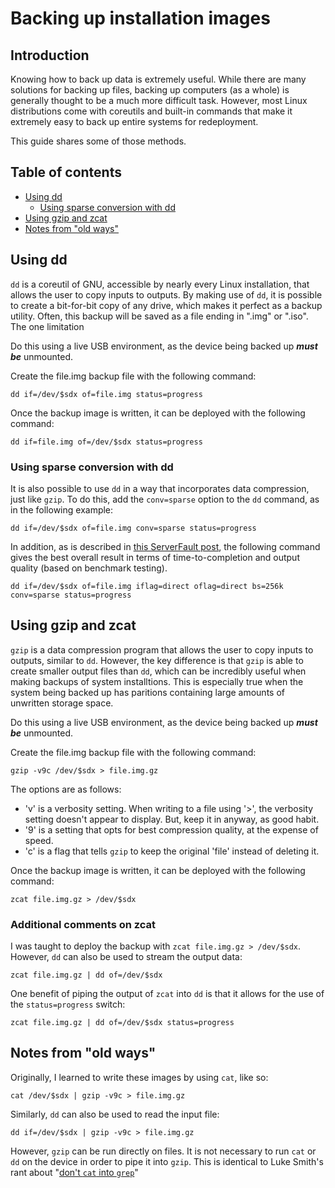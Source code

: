 # Backing up installation images

## Introduction

Knowing how to back up data is extremely useful. While there are many solutions for backing up files, backing up computers (as a whole) is generally thought to be a much more difficult task. However, most Linux distributions come with coreutils and built-in commands that make it extremely easy to back up entire systems for redeployment.

This guide shares some of those methods.

## Table of contents

- [Using dd](#using-dd)
    - [Using sparse conversion with dd](#using-sparse-conversion-with-dd)
- [Using gzip and zcat](#using-gzip-and-zcat)
- [Notes from "old ways"](#notes-from-"old-ways")

## Using dd

`dd` is a coreutil of GNU, accessible by nearly every Linux installation, that allows the user to copy inputs to outputs. By making use of `dd`, it is possible to create a bit-for-bit copy of any drive, which makes it perfect as a backup utility. Often, this backup will be saved as a file ending in ".img" or ".iso". The one limitation

Do this using a live USB environment, as the device being backed up ***must be*** unmounted.

Create the file.img backup file with the following command:

```
dd if=/dev/$sdx of=file.img status=progress
```

Once the backup image is written, it can be deployed with the following command:

```
dd if=file.img of=/dev/$sdx status=progress
```

### Using sparse conversion with dd

It is also possible to use `dd` in a way that incorporates data compression, just like `gzip`. To do this, add the `conv=sparse` option to the `dd` command, as in the following example:

```
dd if=/dev/$sdx of=file.img conv=sparse status=progress
```

In addition, as is described in [this ServerFault post](https://serverfault.com/questions/665335/what-is-fastest-way-to-copy-a-sparse-file-what-method-results-in-the-smallest-f), the following command gives the best overall result in terms of time-to-completion and output quality (based on benchmark testing).

```
dd if=/dev/$sdx of=file.img iflag=direct oflag=direct bs=256k conv=sparse status=progress
```

## Using gzip and zcat

`gzip` is a data compression program that allows the user to copy inputs to outputs, similar to `dd`. However, the key difference is that `gzip` is able to create smaller output files than `dd`, which can be incredibly useful when making backups of system installtions. This is especially true when the system being backed up has paritions containing large amounts of unwritten storage space.

Do this using a live USB environment, as the device being backed up ***must be*** unmounted.

Create the file.img backup file with the following command:

```
gzip -v9c /dev/$sdx > file.img.gz
```

The options are as follows:

- 'v' is a verbosity setting. When writing to a file using '>', the verbosity setting doesn't appear to display. But, keep it in anyway, as good habit.
- '9' is a setting that opts for best compression quality, at the expense of speed.
- 'c' is a flag that tells `gzip` to keep the original 'file' instead of deleting it.

Once the backup image is written, it can be deployed with the following command:

```
zcat file.img.gz > /dev/$sdx
```

### Additional comments on zcat

I was taught to deploy the backup with `zcat file.img.gz > /dev/$sdx`. However, `dd` can also be used to stream the output data:

```
zcat file.img.gz | dd of=/dev/$sdx
```

One benefit of piping the output of `zcat` into `dd` is that it allows for the use of the `status=progress` switch:

```
zcat file.img.gz | dd of=/dev/$sdx status=progress
```

## Notes from "old ways"

Originally, I learned to write these images by using `cat`, like so:

```
cat /dev/$sdx | gzip -v9c > file.img.gz
```

Similarly, `dd` can also be used to read the input file:

```
dd if=/dev/$sdx | gzip -v9c > file.img.gz
```

However, `gzip` can be run directly on files. It is not necessary to run `cat` or `dd` on the device in order to pipe it into `gzip`. This is identical to Luke Smith's rant about "[don't `cat` into `grep`](https://www.youtube.com/watch?v=82NBMvx6vFY)"
